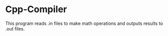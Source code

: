 # Cpp-Compiler

This program reads .in files to make math operations and outputs results to .out files.
